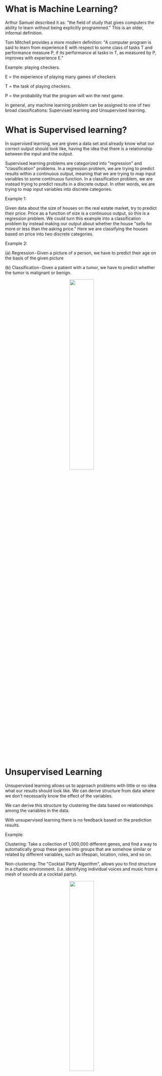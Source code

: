 # What is Machine Learning?
Arthur Samuel described it as: "the field of study that gives computers the ability to learn without being explicitly programmed." This is an older, informal definition.

Tom Mitchell provides a more modern definition: "A computer program is said to learn from experience E with respect to some class of tasks T and performance measure P, if its performance at tasks in T, as measured by P, improves with experience E."

Example: playing checkers.

E = the experience of playing many games of checkers

T = the task of playing checkers.

P = the probability that the program will win the next game.

In general, any machine learning problem can be assigned to one of two broad classifications: Supervised learning and Unsupervised learning.

# What is Supervised learning?

In supervised learning, we are given a data set and already know what our correct output should look like, having the idea that there is a relationship between the input and the output.

Supervised learning problems are categorized into "regression" and "classification" problems. In a regression problem, we are trying to predict results within a continuous output, meaning that we are trying to map input variables to some continuous function. In a classification problem, we are instead trying to predict results in a discrete output. In other words, we are trying to map input variables into discrete categories.

Example 1:

Given data about the size of houses on the real estate market, try to predict their price. Price as a function of size is a continuous output, so this is a regression problem.
We could turn this example into a classification problem by instead making our output about whether the house "sells for more or less than the asking price." Here we are classifying the houses based on price into two discrete categories.

Example 2:

(a) Regression - Given a picture of a person, we have to predict their age on the basis of the given picture

(b) Classification - Given a patient with a tumor, we have to predict whether the tumor is malignant or benign.

<p align="center">
<img src="images/supervisedlearning.png" width="40%" height="40%">
</p>

# Unsupervised Learning

Unsupervised learning allows us to approach problems with little or no idea what our results should look like. We can derive structure from data where we don't necessarily know the effect of the variables.

We can derive this structure by clustering the data based on relationships among the variables in the data.

With unsupervised learning there is no feedback based on the prediction results.

Example:

Clustering: Take a collection of 1,000,000 different genes, and find a way to automatically group these genes into groups that are somehow similar or related by different variables, such as lifespan, location, roles, and so on.

Non-clustering: The "Cocktail Party Algorithm", allows you to find structure in a chaotic environment. (i.e. identifying individual voices and music from a mesh of sounds at a cocktail party).

<p align="center">
<img src="images/unsupervisedlearning.png" width="40%" height="40%">
</p>

# Model Representation

To establish notation for future use, we’ll use <img src="/tex/839bd530124f302b99b3bf7c247a4bb6.svg?invert_in_darkmode&sanitize=true" align=middle width=52.985455049999985pt height=29.190975000000005pt/> to denote the “input” variables (living area in this example), also called input features, and <img src="/tex/f1ff827dd1819f91fd40229eac1ce7b7.svg?invert_in_darkmode&sanitize=true" align=middle width=51.493891349999984pt height=29.190975000000005pt/> to denote the “output” or target variable that we are trying to predict (price).

A pair <img src="/tex/9a9ed1968ddefaa8d6f1635e03f6c72b.svg?invert_in_darkmode&sanitize=true" align=middle width=69.62915025pt height=29.190975000000005pt/> is called a training example, and the dataset that we’ll be using to learn—a list of m training examples <img src="/tex/7725b3ed04e52ec88cb35b792c1cb11c.svg?invert_in_darkmode&sanitize=true" align=middle width=155.4786387pt height=29.190975000000005pt/>—is called a training set.

Note that the superscript “<img src="/tex/945cfdab316c27e0a9475969788be662.svg?invert_in_darkmode&sanitize=true" align=middle width=18.44865989999999pt height=24.65753399999998pt/>” in the notation is simply an index into the training set, and has nothing to do with exponentiation. We will also use X to denote the space of input values, and Y to denote the space of output values. In this example, <img src="/tex/1b20a5d9f7a35a8a4fd6a5063afe967f.svg?invert_in_darkmode&sanitize=true" align=middle width=67.37420909999999pt height=22.465723500000017pt/>.

To describe the supervised learning problem slightly more formally, our goal is, given a training set, to learn a function <img src="/tex/bba86056bdbd914e17b3a73cfac216cd.svg?invert_in_darkmode&sanitize=true" align=middle width=51.27458819999998pt height=22.831056599999986pt/> so that <img src="/tex/82b61730744eb40135709391ec01cbdb.svg?invert_in_darkmode&sanitize=true" align=middle width=31.651535849999988pt height=24.65753399999998pt/> is a “good” predictor for the corresponding value of <img src="/tex/deceeaf6940a8c7a5a02373728002b0f.svg?invert_in_darkmode&sanitize=true" align=middle width=8.649225749999989pt height=14.15524440000002pt/>. For historical reasons, this function <img src="/tex/2ad9d098b937e46f9f58968551adac57.svg?invert_in_darkmode&sanitize=true" align=middle width=9.47111549999999pt height=22.831056599999986pt/> is called a hypothesis. Seen pictorially, the process is therefore like this:

<p align="center">
<img src="images/hypothesis.png">
</p>

When the target variable that we’re trying to predict is continuous, such as in our housing example, we call the learning problem a regression problem. When y can take on only a small number of discrete values (such as if, given the living area, we wanted to predict if a dwelling is a house or an apartment, say), we call it a classification problem.

# Cost Function

We can measure the accuracy of our hypothesis function by using a cost function. This takes an average difference (actually a fancier version of an average) of all the results of the hypothesis with inputs from x's and the actual output y's.

<p align="center"><img src="/tex/6b7a5ddc51751a8f4e79e04d8dc7f549.svg?invert_in_darkmode&sanitize=true" align=middle width=342.9304362pt height=44.89738935pt/></p>

To break it apart, it is <img src="/tex/d6b19f68aacb4461f4427e1489098827.svg?invert_in_darkmode&sanitize=true" align=middle width=17.920126949999997pt height=27.77565449999998pt/> where <img src="/tex/33717a96ef162d4ca3780ca7d161f7ad.svg?invert_in_darkmode&sanitize=true" align=middle width=9.39498779999999pt height=18.666631500000015pt/> is the mean of the squares of <img src="/tex/f0e008f4b5c3add6125c62fca6b420a1.svg?invert_in_darkmode&sanitize=true" align=middle width=73.30191659999998pt height=24.65753399999998pt/>, or the difference between the predicted value and the actual value.

This function is otherwise called the "Squared error function", or "Mean squared error". The mean is halved <img src="/tex/47d54de4e337a06266c0e1d22c9b417b.svg?invert_in_darkmode&sanitize=true" align=middle width=6.552545999999997pt height=27.77565449999998pt/> as a convenience for the computation of the gradient descent, as the derivative term of the square function will cancel out the <img src="/tex/47d54de4e337a06266c0e1d22c9b417b.svg?invert_in_darkmode&sanitize=true" align=middle width=6.552545999999997pt height=27.77565449999998pt/>.

The idea is to choose the <img src="/tex/17fde55b60bb334afb4a2b303a1ea335.svg?invert_in_darkmode&sanitize=true" align=middle width=36.66667454999999pt height=22.831056599999986pt/> so that <img src="/tex/b687e9cb7f5356da0e24f1b1cac73585.svg?invert_in_darkmode&sanitize=true" align=middle width=39.088702949999984pt height=24.65753399999998pt/> is close to <img src="/tex/deceeaf6940a8c7a5a02373728002b0f.svg?invert_in_darkmode&sanitize=true" align=middle width=8.649225749999989pt height=14.15524440000002pt/> for our training examples <img src="/tex/7392a8cd69b275fa1798ef94c839d2e0.svg?invert_in_darkmode&sanitize=true" align=middle width=38.135511149999985pt height=24.65753399999998pt/>

# Cost Function - Intuition I

If we try to think of it in visual terms, our training data set is scattered on the x-y plane. We are trying to make a straight line (defined by <img src="/tex/b687e9cb7f5356da0e24f1b1cac73585.svg?invert_in_darkmode&sanitize=true" align=middle width=39.088702949999984pt height=24.65753399999998pt/> which passes through these scattered data points.

Our objective is to get the best possible line. The best possible line will be such so that the average squared vertical distances of the scattered points from the line will be the least. Ideally, the line should pass through all the points of our training data set. In such a case, the value of <img src="/tex/dde9bb45048690d27e2b6c199faf1f5d.svg?invert_in_darkmode&sanitize=true" align=middle width=60.970370999999986pt height=24.65753399999998pt/> will be 0. The following example shows the ideal situation where we have a cost function of 0.

<p align="center">
<img src="images/costfunction1.png">
</p>

When <img src="/tex/a9c6a444f1f65977995aeafe59acd891.svg?invert_in_darkmode&sanitize=true" align=middle width=45.22819289999998pt height=22.831056599999986pt/> , we get a slope of 1 which goes through every single data point in our model. Conversely, when <img src="/tex/2bcbe5c0630d86ce638154ddcb6dc655.svg?invert_in_darkmode&sanitize=true" align=middle width=58.013625449999985pt height=22.831056599999986pt/>, we see the vertical distance from our fit to the data points increase.

<p align="center">
<img src="images/costfunction2.png">
</p>

This increases our cost function to 0.58. Plotting several other points yields to the following graph:

<p align="center">
<img src="images/costfunction3.png">
</p>

Thus as a goal, we should try to minimize the cost function. In this case, <img src="/tex/a9c6a444f1f65977995aeafe59acd891.svg?invert_in_darkmode&sanitize=true" align=middle width=45.22819289999998pt height=22.831056599999986pt/> is our global minimum.

# Cost Function - Intuition II

A contour plot is a graph that contains many contour lines. A contour line of a two variable function has a constant value at all points of the same line. An example of such a graph is the one to the right below.

<p align="center">
<img src="images/costfunction4.png">
</p>

Taking any color and going along the 'circle', one would expect to get the same value of the cost function. For example, the three green points found on the green line above have the same value for <img src="/tex/8fe4007120c3df67440d00ff258ffcda.svg?invert_in_darkmode&sanitize=true" align=middle width=60.970370999999986pt height=24.65753399999998pt/> and as a result, they are found along the same line. The circled <img src="/tex/332cc365a4987aacce0ead01b8bdcc0b.svg?invert_in_darkmode&sanitize=true" align=middle width=9.39498779999999pt height=14.15524440000002pt/> displays the value of the cost function for the graph on the left when <img src="/tex/5cd8e0abe46d1d38b0144343ff33af27.svg?invert_in_darkmode&sanitize=true" align=middle width=61.66661159999999pt height=22.831056599999986pt/> and <img src="/tex/e0cc6478e5b19281c2d782203319dd99.svg?invert_in_darkmode&sanitize=true" align=middle width=79.01826899999998pt height=22.831056599999986pt/>. Taking another <img src="/tex/82b61730744eb40135709391ec01cbdb.svg?invert_in_darkmode&sanitize=true" align=middle width=31.651535849999988pt height=24.65753399999998pt/> and plotting its contour plot, one gets the following graphs:

<p align="center">
<img src="images/costfunction5.png">
</p>

When <img src="/tex/112e0823e05422da9985658c829beed2.svg?invert_in_darkmode&sanitize=true" align=middle width=61.66661159999999pt height=22.831056599999986pt/> and <img src="/tex/a85bf85e8a0643297472863cdc9c7506.svg?invert_in_darkmode&sanitize=true" align=middle width=45.22819289999998pt height=22.831056599999986pt/>, the value of <img src="/tex/8fe4007120c3df67440d00ff258ffcda.svg?invert_in_darkmode&sanitize=true" align=middle width=60.970370999999986pt height=24.65753399999998pt/> in the contour plot gets closer to the center thus reducing the cost function error. Now giving our hypothesis function a slightly positive slope results in a better fit of the data.

<p align="center">
<img src="images/costfunction6.png">
</p>

The graph above minimizes the cost function as much as possible and consequently, the result of <img src="/tex/edcbf8dd6dd9743cceeee21183bbc3b6.svg?invert_in_darkmode&sanitize=true" align=middle width=14.269439249999989pt height=22.831056599999986pt/> and <img src="/tex/1a3151e36f9f52b61f5bf76c08bdae2b.svg?invert_in_darkmode&sanitize=true" align=middle width=14.269439249999989pt height=22.831056599999986pt/> tend to be around 0.12 and 250 respectively. Plotting those values on our graph to the right seems to put our point in the center of the inner most 'circle'.

# Gradient Descent

So we have our hypothesis function and we have a way of measuring how well it fits into the data. Now we need to estimate the parameters in the hypothesis function. That's where gradient descent comes in.

Imagine that we graph our hypothesis function based on its fields <img src="/tex/1a3151e36f9f52b61f5bf76c08bdae2b.svg?invert_in_darkmode&sanitize=true" align=middle width=14.269439249999989pt height=22.831056599999986pt/> and <img src="/tex/edcbf8dd6dd9743cceeee21183bbc3b6.svg?invert_in_darkmode&sanitize=true" align=middle width=14.269439249999989pt height=22.831056599999986pt/> (actually we are graphing the cost function as a function of the parameter estimates). We are not graphing x and y itself, but the parameter range of our hypothesis function and the cost resulting from selecting a particular set of parameters.

We put <img src="/tex/1a3151e36f9f52b61f5bf76c08bdae2b.svg?invert_in_darkmode&sanitize=true" align=middle width=14.269439249999989pt height=22.831056599999986pt/> on the x axis and <img src="/tex/edcbf8dd6dd9743cceeee21183bbc3b6.svg?invert_in_darkmode&sanitize=true" align=middle width=14.269439249999989pt height=22.831056599999986pt/> on the y axis, with the cost function on the vertical z axis. The points on our graph will be the result of the cost function using our hypothesis with those specific theta parameters. The graph below depicts such a setup.

<p align="center">
<img src="images/gradient.png">
</p>

We will know that we have succeeded when our cost function is at the very bottom of the pits in our graph, i.e. when its value is the minimum. The red arrows show the minimum points in the graph.

The way we do this is by taking the derivative (the tangential line to a function) of our cost function. The slope of the tangent is the derivative at that point and it will give us a direction to move towards. We make steps down the cost function in the direction with the steepest descent. The size of each step is determined by the parameter <img src="/tex/c745b9b57c145ec5577b82542b2df546.svg?invert_in_darkmode&sanitize=true" align=middle width=10.57650494999999pt height=14.15524440000002pt/>, which is called the learning rate.

For example, the distance between each 'star' in the graph above represents a step determined by our parameter <img src="/tex/c745b9b57c145ec5577b82542b2df546.svg?invert_in_darkmode&sanitize=true" align=middle width=10.57650494999999pt height=14.15524440000002pt/>,. A smaller <img src="/tex/c745b9b57c145ec5577b82542b2df546.svg?invert_in_darkmode&sanitize=true" align=middle width=10.57650494999999pt height=14.15524440000002pt/> would result in a smaller step and a larger <img src="/tex/c745b9b57c145ec5577b82542b2df546.svg?invert_in_darkmode&sanitize=true" align=middle width=10.57650494999999pt height=14.15524440000002pt/>, results in a larger step. The direction in which the step is taken is determined by the partial derivative of <img src="/tex/8fe4007120c3df67440d00ff258ffcda.svg?invert_in_darkmode&sanitize=true" align=middle width=60.970370999999986pt height=24.65753399999998pt/>. Depending on where one starts on the graph, one could end up at different points. The image above shows us two different starting points that end up in two different places.

The gradient descent algorithm is:

<p align="center"><img src="/tex/85f6fd126fe0d1fcb9290362a9b81370.svg?invert_in_darkmode&sanitize=true" align=middle width=174.55293899999998pt height=38.5152603pt/></p>

where:

<img src="/tex/a8f306a6f9035370006c5350c9aa4aa8.svg?invert_in_darkmode&sanitize=true" align=middle width=53.37235034999999pt height=21.68300969999999pt/> represents the feature index number, <img src="/tex/5fc6094a9c29537af5f99e0fceb76364.svg?invert_in_darkmode&sanitize=true" align=middle width=17.35165739999999pt height=14.15524440000002pt/> is the assigment ("update") math symbol and <img src="/tex/c745b9b57c145ec5577b82542b2df546.svg?invert_in_darkmode&sanitize=true" align=middle width=10.57650494999999pt height=14.15524440000002pt/> is the learning rate.

At each iteration j, one should simultaneously update the parameters <img src="/tex/1edafae90942e6f441406ef59f6d1774.svg?invert_in_darkmode&sanitize=true" align=middle width=81.64194059999998pt height=22.831056599999986pt/>. Updating a specific parameter prior to calculating another one on the <img src="/tex/f9027510b2e4d1837e4ea831d8c89be6.svg?invert_in_darkmode&sanitize=true" align=middle width=30.64626839999999pt height=29.190975000000005pt/> iteration would yield to a wrong implementation:

<p align="center">
<img src="images/correct_gradient.png">
</p>

# Gradient Descent Intuition

We are going to explore the scenario where we used one parameter <img src="/tex/edcbf8dd6dd9743cceeee21183bbc3b6.svg?invert_in_darkmode&sanitize=true" align=middle width=14.269439249999989pt height=22.831056599999986pt/> and plotted its cost function to implement a gradient descent.

<p align="center">
<img src="images/gradient_intuition_1.png" width="50%" height="50%">
</p>

- The derivate term (<img src="/tex/5cd4bd489ca10340bf4bc49aeb256ed9.svg?invert_in_darkmode&sanitize=true" align=middle width=19.520070899999997pt height=28.92634470000001pt/>)

We start at a random point on the function <img src="/tex/8386f4ee1bd33b1859e566a2277e0342.svg?invert_in_darkmode&sanitize=true" align=middle width=30.856244099999987pt height=24.65753399999998pt/>, e.g <img src="/tex/edcbf8dd6dd9743cceeee21183bbc3b6.svg?invert_in_darkmode&sanitize=true" align=middle width=14.269439249999989pt height=22.831056599999986pt/> in the x axis. We compute the derivative \frac{d}{d\theta_1}, that is the tangent line to the point <img src="/tex/edcbf8dd6dd9743cceeee21183bbc3b6.svg?invert_in_darkmode&sanitize=true" align=middle width=14.269439249999989pt height=22.831056599999986pt/>. We discover that it is positive, now the function know that the point is a in positive slope (given that the slope is the derivative of <img src="/tex/edcbf8dd6dd9743cceeee21183bbc3b6.svg?invert_in_darkmode&sanitize=true" align=middle width=14.269439249999989pt height=22.831056599999986pt/>). So, the update is going to be <img src="/tex/edcbf8dd6dd9743cceeee21183bbc3b6.svg?invert_in_darkmode&sanitize=true" align=middle width=14.269439249999989pt height=22.831056599999986pt/> minus <img src="/tex/c745b9b57c145ec5577b82542b2df546.svg?invert_in_darkmode&sanitize=true" align=middle width=10.57650494999999pt height=14.15524440000002pt/> times some positive number:

<p align="center">
<img src="images/gradient_intuition_2.png" width="60%" height="60%">
</p>

With the update, the gradient descent drives <img src="/tex/edcbf8dd6dd9743cceeee21183bbc3b6.svg?invert_in_darkmode&sanitize=true" align=middle width=14.269439249999989pt height=22.831056599999986pt/> to the left, closer to the minimum.

It can happen the opposite, the slope of the tangent line is negative given that the derivative of <img src="/tex/edcbf8dd6dd9743cceeee21183bbc3b6.svg?invert_in_darkmode&sanitize=true" align=middle width=14.269439249999989pt height=22.831056599999986pt/> is negative. With the formula we see that negative <img src="/tex/c745b9b57c145ec5577b82542b2df546.svg?invert_in_darkmode&sanitize=true" align=middle width=10.57650494999999pt height=14.15524440000002pt/> times the negative derivative makes the <img src="/tex/edcbf8dd6dd9743cceeee21183bbc3b6.svg?invert_in_darkmode&sanitize=true" align=middle width=14.269439249999989pt height=22.831056599999986pt/> bigger, driving the updated <img src="/tex/edcbf8dd6dd9743cceeee21183bbc3b6.svg?invert_in_darkmode&sanitize=true" align=middle width=14.269439249999989pt height=22.831056599999986pt/> to the right.

<p align="center">
<img src="images/gradient_intuition_3.png" width="60%" height="60%">
</p>

In any case, regardless of the slope's sign for <img src="/tex/9f5988a44f8908cc670ea5db12559946.svg?invert_in_darkmode&sanitize=true" align=middle width=81.64112714999999pt height=28.92634470000001pt/> eventually converges to its minimum value.

- Learning rate (<img src="/tex/c745b9b57c145ec5577b82542b2df546.svg?invert_in_darkmode&sanitize=true" align=middle width=10.57650494999999pt height=14.15524440000002pt/>)

We should adjust our parameter <img src="/tex/c745b9b57c145ec5577b82542b2df546.svg?invert_in_darkmode&sanitize=true" align=middle width=10.57650494999999pt height=14.15524440000002pt/> to ensure that the gradient descent algorithm converges in a reasonable time. Failure to converge or too much time to obtain the minimum value imply that our step size is wrong.

<p align="center">
<img src="images/gradient_intuition_4.png" width="60%" height="60%">
</p>

Gradient descent can converge to a local minimum, even with the learning rate <img src="/tex/c745b9b57c145ec5577b82542b2df546.svg?invert_in_darkmode&sanitize=true" align=middle width=10.57650494999999pt height=14.15524440000002pt/> fixed. As we approach a local minimum, gradient descent will automatically take smaller steps. So, no need to decrease <img src="/tex/c745b9b57c145ec5577b82542b2df546.svg?invert_in_darkmode&sanitize=true" align=middle width=10.57650494999999pt height=14.15524440000002pt/> over time.

Note that if you are already at the local optimum it leaves <img src="/tex/edcbf8dd6dd9743cceeee21183bbc3b6.svg?invert_in_darkmode&sanitize=true" align=middle width=14.269439249999989pt height=22.831056599999986pt/> unchanged cause its updates as <img src="/tex/7341b0dc745871a6165cd40beb5d7e8f.svg?invert_in_darkmode&sanitize=true" align=middle width=114.74853555pt height=22.831056599999986pt/>.

<p align="center">
<img src="images/gradient_intuition_5.png" width="60%" height="60%">
</p>

# Gradient Descent For Linear Regression

When specifically applied to the case of linear regression (the "OLS" cost function), a new form of the gradient descent equation can be derived. We substitute the gradient descent algorithm:

<p align="center"><img src="/tex/85f6fd126fe0d1fcb9290362a9b81370.svg?invert_in_darkmode&sanitize=true" align=middle width=174.55293899999998pt height=38.5152603pt/></p>

With our actual hypothesis function and our actual cost function:

<p align="center"><img src="/tex/bdf46c49ed58c9399ae3ade9f03789e6.svg?invert_in_darkmode&sanitize=true" align=middle width=120.67521674999999pt height=16.438356pt/></p>
<p align="center"><img src="/tex/44138a72fe0641526fcfea4accaec310.svg?invert_in_darkmode&sanitize=true" align=middle width=220.70696504999998pt height=44.89738935pt/></p>


For the partial derivate, we derivate with respect of <img src="/tex/1a3151e36f9f52b61f5bf76c08bdae2b.svg?invert_in_darkmode&sanitize=true" align=middle width=14.269439249999989pt height=22.831056599999986pt/> and <img src="/tex/edcbf8dd6dd9743cceeee21183bbc3b6.svg?invert_in_darkmode&sanitize=true" align=middle width=14.269439249999989pt height=22.831056599999986pt/>:

* For <img src="/tex/7115e3452676ee02b49fd2c47efcbf49.svg?invert_in_darkmode&sanitize=true" align=middle width=252.97245270000002pt height=41.14169729999998pt/>

* For <img src="/tex/8bc270de8a690302a6373df25d85f11c.svg?invert_in_darkmode&sanitize=true" align=middle width=267.0183384pt height=41.14169729999998pt/>

Resulting in:

repeat until convergence {

<p align="center"><img src="/tex/261c0715c01032b853090ebd78e8145f.svg?invert_in_darkmode&sanitize=true" align=middle width=210.3814614pt height=44.89738935pt/></p>

<p align="center"><img src="/tex/1c5df8a0f3bd77299db5d4e7921782b0.svg?invert_in_darkmode&sanitize=true" align=middle width=224.42734874999996pt height=44.89738935pt/></p>

}

The point of all this is that if we start with a guess for our hypothesis and then repeatedly apply these gradient descent equations, our hypothesis will become more and more accurate.

So, this is simply gradient descent on the original cost function J. This method looks at every example in the entire training set on every step, and is called batch gradient descent.

Note that, while gradient descent can be susceptible to local minimum in general, the optimization problem we have posed here for linear regression has only one global, and no other local,thus gradient descent always converges (assuming the learning rate α is not too large) to the global minimum.

# Multiple Features

The multivariable form of the hypothesis function accommodating these multiple features is as follows:

<p align="center"><img src="/tex/903ad592c758452b120565e499e8a18b.svg?invert_in_darkmode&sanitize=true" align=middle width=320.02055415pt height=16.438356pt/></p>

Using the definition of matrix multiplication, our multivariable hypothesis function can be concisely represented as:

<img src="/tex/ad7aaa0380129cc039b848209d9a1210.svg?invert_in_darkmode&sanitize=true" align=middle width=223.52716484999996pt height=126.57653249999998pt/>

# Gradient Descent for Multiple Variables

The gradient descent equation itself is generally the same form; we just have to repeat it for our 'n' features:

<p align="center"><img src="/tex/a0ed4b7032900d9c4a61b4403b26c7c4.svg?invert_in_darkmode&sanitize=true" align=middle width=1115.7356974499999pt height=44.89738935pt/></p>

In other words:

<p align="center"><img src="/tex/a180dd432697d7c533214cc45e243358.svg?invert_in_darkmode&sanitize=true" align=middle width=619.8554867999999pt height=44.89738935pt/></p>

# Gradient Descent in Practice I - Feature Scaling

We can speed up gradient descent by having each of our input values in roughly the same range. This is because <img src="/tex/27e556cf3caa0673ac49a8f0de3c73ca.svg?invert_in_darkmode&sanitize=true" align=middle width=8.17352744999999pt height=22.831056599999986pt/> will descend quickly on small ranges and slowly on large ranges, and so will oscillate inefficiently down to the optimum when the variables are very uneven.

The way to prevent this is to modify the ranges of our input variables so that they are all roughly the same. Ideally: <img src="/tex/e00ad96489e7a2a70015b06f0a6ffa24.svg?invert_in_darkmode&sanitize=true" align=middle width=113.4977646pt height=21.18721440000001pt/>

These aren't exact requirements; we are only trying to speed things up. The goal is to get all input variables into roughly one of these ranges, give or take a few.

Two techniques to help with this are feature scaling and mean normalization.
* Feature scaling involves dividing the input values by the range (i.e. the maximum value minus the minimum value) of the input variable, resulting in a new range of just 1.

* Mean normalization involves subtracting the average value for an input variable from the values for that input variable resulting in a new average value for the input variable of just zero. To implement both of these techniques, adjust your input values as shown in this formula:
<p align="center"><img src="/tex/0f68d69725e19cf853b26b7f06c185cf.svg?invert_in_darkmode&sanitize=true" align=middle width=93.6608838pt height=34.45133834999999pt/></p>

Where <img src="/tex/ce9c41bf6906ffd46ac330f09cacc47f.svg?invert_in_darkmode&sanitize=true" align=middle width=14.555823149999991pt height=14.15524440000002pt/> is the average of <img src="/tex/9fc20fb1d3825674c6a279cb0d5ca636.svg?invert_in_darkmode&sanitize=true" align=middle width=14.045887349999989pt height=14.15524440000002pt/> in the training set, and <img src="/tex/4fa3ac8fe93c68be3fe7ab53bdeb2efa.svg?invert_in_darkmode&sanitize=true" align=middle width=12.35637809999999pt height=14.15524440000002pt/>
is a measure of dispersion, either the range of values (max - min), or the standard deviation.

# Gradient Descent in Practice II - Learning Rate

* Debugging.

How to make sure that the gradient descent is working correctly?

Make a plot with number of iterations on the x-axis. Now plot the cost function, <img src="/tex/ca79e4e55e2ba419b202c4c9576a0d0e.svg?invert_in_darkmode&sanitize=true" align=middle width=31.655311049999987pt height=24.65753399999998pt/> over the number of iterations of gradient descent. If learning rate <img src="/tex/c745b9b57c145ec5577b82542b2df546.svg?invert_in_darkmode&sanitize=true" align=middle width=10.57650494999999pt height=14.15524440000002pt/> is sufficiently small, then <img src="/tex/ca79e4e55e2ba419b202c4c9576a0d0e.svg?invert_in_darkmode&sanitize=true" align=middle width=31.655311049999987pt height=24.65753399999998pt/> will decrease on every iteration.

<p align="center">
<img src="images/gradient_iteration1.png" width="40%" height="40%">
</p>

If <img src="/tex/ca79e4e55e2ba419b202c4c9576a0d0e.svg?invert_in_darkmode&sanitize=true" align=middle width=31.655311049999987pt height=24.65753399999998pt/> ever increases, then you probably need to decrease <img src="/tex/c745b9b57c145ec5577b82542b2df546.svg?invert_in_darkmode&sanitize=true" align=middle width=10.57650494999999pt height=14.15524440000002pt/>.

<p align="center">
<img src="images/gradient_iteration2.png">
</p>

* Automatic convergence test. Declare convergence if <img src="/tex/ca79e4e55e2ba419b202c4c9576a0d0e.svg?invert_in_darkmode&sanitize=true" align=middle width=31.655311049999987pt height=24.65753399999998pt/> decreases by less than <img src="/tex/84df98c65d88c6adf15d4645ffa25e47.svg?invert_in_darkmode&sanitize=true" align=middle width=13.08219659999999pt height=22.465723500000017pt/> in one iteration, where <img src="/tex/84df98c65d88c6adf15d4645ffa25e47.svg?invert_in_darkmode&sanitize=true" align=middle width=13.08219659999999pt height=22.465723500000017pt/> is some small value such as <img src="/tex/7ecaa0ca1b65792148153cac2f19940d.svg?invert_in_darkmode&sanitize=true" align=middle width=22.990966349999994pt height=26.76175259999998pt/>. However in practice it's difficult to choose this threshold value, it's usually clear when you graph it.

Try with a scale factors of alpha: <img src="/tex/81b1dd92b992840109f36f368864460c.svg?invert_in_darkmode&sanitize=true" align=middle width=301.90086134999996pt height=21.18721440000001pt/>

# Features and Polynomial Regression

We can change the behavior or curve of our hypothesis function by making it a quadratic, cubic or square root function (or any other form). For example: <img src="/tex/1c9e8b1095e196ef8e2f5baf80e50513.svg?invert_in_darkmode&sanitize=true" align=middle width=231.13174589999994pt height=26.76175259999998pt/>

<p align="center">
<img src="images/polynomial.png" width="60%" height="60%">
</p>

One important thing to keep in mind is, if you choose your features this way then feature scaling becomes very important.

For example: if <img src="/tex/277fbbae7d4bc65b6aa601ea481bebcc.svg?invert_in_darkmode&sanitize=true" align=middle width=15.94753544999999pt height=14.15524440000002pt/> has range <img src="/tex/3443d8653bc83e0e9c94974dbf7cb485.svg?invert_in_darkmode&sanitize=true" align=middle width=61.18723874999999pt height=21.18721440000001pt/>, then range of <img src="/tex/1b18c546a3e04cc5aa0fbf9774cc8b71.svg?invert_in_darkmode&sanitize=true" align=middle width=15.94753544999999pt height=26.76175259999998pt/> becomes <img src="/tex/c85ecc9776f2d6db597d6ccfc9e9144f.svg?invert_in_darkmode&sanitize=true" align=middle width=85.84486679999998pt height=21.18721440000001pt/>, and the range of <img src="/tex/2c801c1cd04b6e9d689d152b32873b42.svg?invert_in_darkmode&sanitize=true" align=middle width=15.94753544999999pt height=26.76175259999998pt/> becomes <img src="/tex/94f648cfeaa6d02e00571e786a0ab684.svg?invert_in_darkmode&sanitize=true" align=middle width=110.50249484999998pt height=21.18721440000001pt/>

# Normal Equation

Gradient descent gives one way of minimizing <img src="/tex/ca79e4e55e2ba419b202c4c9576a0d0e.svg?invert_in_darkmode&sanitize=true" align=middle width=31.655311049999987pt height=24.65753399999998pt/>. Let’s discuss a second way of doing so, this time performing the minimization explicitly and without resorting to an iterative algorithm.

In the "Normal Equation" method, we will minimize <img src="/tex/ca79e4e55e2ba419b202c4c9576a0d0e.svg?invert_in_darkmode&sanitize=true" align=middle width=31.655311049999987pt height=24.65753399999998pt/> by explicitly taking its derivatives, and setting them to zero. This allows us to find the optimum theta without iteration.

The normal equation formula is: <img src="/tex/fbf03f24d68fac3a50be0c675f521fcd.svg?invert_in_darkmode&sanitize=true" align=middle width=134.61145829999998pt height=27.6567522pt/> . It finds the <img src="/tex/27e556cf3caa0673ac49a8f0de3c73ca.svg?invert_in_darkmode&sanitize=true" align=middle width=8.17352744999999pt height=22.831056599999986pt/> that minimizes the cost function <img src="/tex/ca79e4e55e2ba419b202c4c9576a0d0e.svg?invert_in_darkmode&sanitize=true" align=middle width=31.655311049999987pt height=24.65753399999998pt/>.

With the normal equation method, there is no need to choose alpha, since there is no iteration or learning rate.

The main drawback is that it is slow if the sample is very large as it needs to compute the inverse of very large matrix <img src="/tex/3add1221abfa79cb14021bc2dacd5725.svg?invert_in_darkmode&sanitize=true" align=middle width=39.82494449999999pt height=19.1781018pt/> and it doesn't work for more complex models than linear regression.

What if the matrix <img src="/tex/1de8c04d4724ca165e5e49104c88f89a.svg?invert_in_darkmode&sanitize=true" align=middle width=40.17294764999998pt height=27.6567522pt/> is non-invertible (singular matrices)?

If <img src="/tex/1de8c04d4724ca165e5e49104c88f89a.svg?invert_in_darkmode&sanitize=true" align=middle width=40.17294764999998pt height=27.6567522pt/> is noninvertible, the common causes might be having :

* Redundant features, where two features are very closely related (i.e. they are linearly dependent).

* Too many features (e.g. <img src="/tex/3e46e3d0547ca10739be98de8389c8a3.svg?invert_in_darkmode&sanitize=true" align=middle width=59.00304134999999pt height=17.723762100000005pt/>). In this case, delete some features or use regularization.
